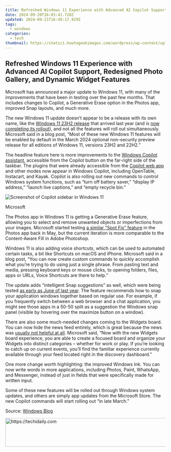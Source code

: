 ```yaml
---
title: Refreshed Windows 11 Experience with Advanced AI Copilot Support, Redesigned Photo Gallery, and Dynamic Widget Features
date: 2024-09-20T16:03:41.720Z
updated: 2024-09-21T16:49:17.929Z
tags:
  - windows
categories:
  - tech
thumbnail: https://static1.howtogeekimages.com/wordpress/wp-content/uploads/2023/08/windows-11-3.jpg
---
```


## Refreshed Windows 11 Experience with Advanced AI Copilot Support, Redesigned Photo Gallery, and Dynamic Widget Features

Microsoft has announced a major update to Windows 11, with many of the improvements that have been in testing over the past few months. That includes changes to Copilot, a Generative Erase option in the Photos app, improved Snap layouts, and much more.

 The new Windows 11 update doesn’t appear to be a release with its own name, like the [Windows 11 23H2 release](https://driver-download.techidaily.com/keeping-your-canon-mp25-50-running-smoothly-where-to-find-new-software-updates/) that arrived last year (and is [now completing its rollout](https://android-pokemon-go.techidaily.com/how-do-you-get-sun-stone-evolutions-in-pokemon-for-motorola-edge-2023-drfone-by-drfone-virtual-android/)), and not all the features will roll out simultaneously. Microsoft said in a blog post, “Most of these new Windows 11 features will be enabled by default in the March 2024 optional non-security preview release for all editions of Windows 11, versions 23H2 and 22H2.”

 The headline feature here is more improvements to the [Windows Copilot assistant](https://extra-resources.techidaily.com/iphone-tricks-to-embrace-cameras-motion-artistry/), accessible from the Copilot button on the far-right side of the taskbar. The plugins that were already accessible from the [Copilot web app](https://some-guidance.techidaily.com/streamlining-your-video-production-with-kinemaster-and-leading-alternatives-for-2024/) and other modes now appear in Windows Copilot, including OpenTable, Instacart, and Kayak. Copilot is also rolling out new commands to control Windows system functions, such as “turn off battery saver,” “display IP address,” “launch live captions,” and “empty recycle bin.”

![Screenshot of Copilot sidebar in Windows 11](https://static1.howtogeekimages.com/wordpress/wp-content/uploads/2024/02/win24_c2refresh_copilot_hero_3x2-1024x683.png) 

Microsoft

 The Photos app in Windows 11 is getting a Generative Erase feature, allowing you to select and remove unwanted objects or imperfections from your images. Microsoft started testing [a similar “Spot Fix” feature](https://win11-tips.techidaily.com/harmonize-window-11-settings-for-clear-prime-video-texts/) in the Photos app back in May, but the current iteration is more comparable to the Content-Aware Fill in Adobe Photoshop.

 Windows 11 is also adding voice shortcuts, which can be used to automated certain tasks, a bit like Shortcuts on macOS and iPhone. Microsoft said in a blog post, “You can now create custom commands to quickly accomplish what you’re trying to do using just a single phrase. From pasting text and media, pressing keyboard keys or mouse clicks, to opening folders, files, apps or URLs, Voice Shortcuts are there to help.”

 The update adds “intelligent Snap suggestions” as well, which were being tested [as early as June of last year](https://desktop-recording.techidaily.com/new-2024-approved-the-essential-guide-to-blurring-video-borders-in-teams/). The feature recommends how to snap your application windows together based on regular use. For example, if you frequently switch between a web browser and a chat application, you might see those apps in a 50-50 split as a suggestion the Windows snap panel (visible by hovering over the maximize button on a window).

 There are also some much-needed changes coming to the Widgets board. You can now hide the news feed entirely, which is great because the news was [usually not helpful at all](https://buynow-tips.techidaily.com/comprehensive-review-of-the-stylish-and-modern-swagtron-swagger-electric-scooter/). Microsoft said, “Now with the new Widgets board experience, you are able to create a focused board and organize your Widgets into distinct categories – whether for work or play. If you’re looking to catch up on current events, you’ll find the familiar experience currently available through your feed located right in the discovery dashboard.”

 One more change worth highlighting: the improved Windows Ink. You can now write words in more applications, including Photos, Paint, WhatsApp, and Messenger, instead of just in fields that were specifically made for written input.

 Some of these new features will be rolled out through Windows system updates, and others are simply app updates from the Microsoft Store. The new Copilot commands will start rolling out “in late March.”

 Source: [Windows Blog](https://blogs.windows.com/windowsexperience/2024/02/29/microsoft-copilot-improvements-for-windows-11/)

<ins class="adsbygoogle"
     style="display:block"
     data-ad-format="autorelaxed"
     data-ad-client="ca-pub-7571918770474297"
     data-ad-slot="1223367746"></ins>

<ins class="adsbygoogle"
     style="display:block"
     data-ad-client="ca-pub-7571918770474297"
     data-ad-slot="8358498916"
     data-ad-format="auto"
     data-full-width-responsive="true"></ins>



<!-- affiliate ads begin -->
<a href="https://unicoeye.pxf.io/c/5597632/2134221/18498" target="_top" id="2134221">
  <img src="//a.impactradius-go.com/display-ad/18498-2134221" border="0" alt="https://techidaily.com" width="728" height="90"/>
</a>
<img height="0" width="0" src="https://unicoeye.pxf.io/i/5597632/2134221/18498" style="position:absolute;visibility:hidden;" border="0" />
<!-- affiliate ads end -->

